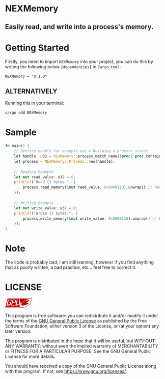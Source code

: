 # NEXMemory
## Easily read, and write into a process's memory.

# Getting Started
Firstly, you need to import `NEXMemory` into your project, you can do this by writing the following below `[dependencies]` in `Cargo.toml`:
```
NEXMemory = "0.1.0"
```
## ALTERNATIVELY
Running this in your terminal:
```
cargo add NEXMemory
```

# Sample
```rs
fn main() {
    // Getting handle for example.exe & Building a process struct
    let handle: u32 = NEXMemory::process_match_name(|proc| proc.contains("example.exe")).unwrap();
    let process = NEXMemory::Process::new(handle);

    // Reading Example
    let mut read_value: u32 = 0;
    println!("Read {} bytes.", {
        process.read_memory(&mut read_value, 0x0000110).unwrap() // Random Address
    });

    // Writing Example
    let mut write_value: u32 = 0;
    println!("Wrote {} bytes.", {
        process.write_memory(&mut write_value, 0x0000110).unwrap() // Random Address
    });
}
```

# Note
The code is probably bad, I am still learning, however if you find anything that as poorly written, a bad practice, etc... feel free to correct it.

# LICENSE
![gnu-logo](https://raw.githubusercontent.com/NeutronX-dev/SimpleSchedule/main/logos/gplv3-88x31.png)

This program is free software: you can redistribute it and/or modify
it under the terms of the [GNU General Public License](https://github.com/NeutronX-dev/ws.js/blob/main/LICENSE) as published by
the Free Software Foundation, either version 3 of the License, or
(at your option) any later version.

This program is distributed in the hope that it will be useful,
but WITHOUT ANY WARRANTY; without even the implied warranty of
MERCHANTABILITY or FITNESS FOR A PARTICULAR PURPOSE. See the
GNU General Public License for more details.

You should have received a copy of the GNU General Public License
along with this program. If not, see <https://www.gnu.org/licenses/>.